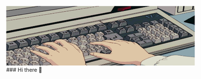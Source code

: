 <img src="https://github.com/Albretus2/Albretus2/blob/main/ketikan.gif" width="100%" height="160px" />
### Hi there 👋

<!--
**Albretus2/Albretus2** is a ✨ _special_ ✨ repository because its `README.md` (this file) appears on your GitHub profile.

Here are some ideas to get you started:

- 🔭 I’m currently working on ...
- 🌱 I’m currently learning ...
- 👯 I’m looking to collaborate on ...
- 🤔 I’m looking for help with ...
- 💬 Ask me about ...
- 📫 How to reach me: ...
- 😄 Pronouns: ...
- ⚡ Fun fact: ...
-->
